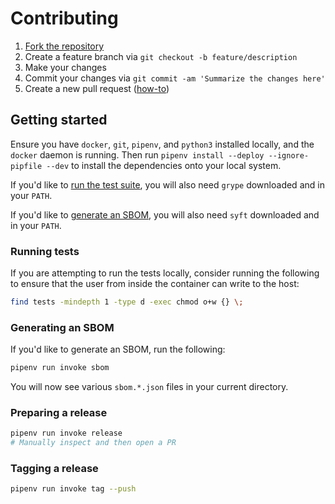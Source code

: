 # Contributing

1. [Fork the repository](https://github.com/SeisoLLC/easy_infra/fork)
1. Create a feature branch via `git checkout -b feature/description`
1. Make your changes
1. Commit your changes via `git commit -am 'Summarize the changes here'`
1. Create a new pull request ([how-to](https://help.github.com/articles/creating-a-pull-request/))

## Getting started

Ensure you have `docker`, `git`, `pipenv`, and `python3` installed locally, and the `docker` daemon is running. Then run `pipenv install --deploy
--ignore-pipfile --dev` to install the dependencies onto your local system.

If you'd like to [run the test suite](#running-tests), you will also need `grype` downloaded and in your `PATH`.

If you'd like to [generate an SBOM](#generating-an-sbom), you will also need `syft` downloaded and in your `PATH`.

### Running tests

If you are attempting to run the tests locally, consider running the following to ensure that the user from inside the container can write to the
host:

```bash
find tests -mindepth 1 -type d -exec chmod o+w {} \;
```

### Generating an SBOM

If you'd like to generate an SBOM, run the following:

```bash
pipenv run invoke sbom
```

You will now see various `sbom.*.json` files in your current directory.

### Preparing a release

```bash
pipenv run invoke release
# Manually inspect and then open a PR
```

### Tagging a release

```bash
pipenv run invoke tag --push
```

